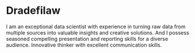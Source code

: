 # Dradefilaw
I am an exceptional data scientist with experience in turning raw data from multiple sources into valuable insights and creative solutions. And I possess seasoned compelling presentation and reporting skills for a diverse audience. Innovative thinker with excellent communication skills.
